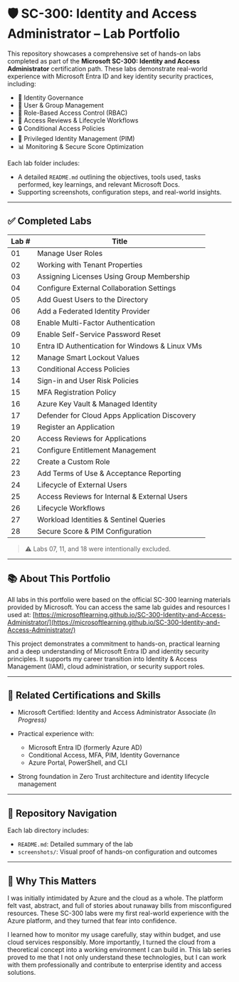 # 🛡️ SC-300: Identity and Access Administrator – Lab Portfolio

This repository showcases a comprehensive set of hands-on labs completed as part of the **Microsoft SC-300: Identity and Access Administrator** certification path. These labs demonstrate real-world experience with Microsoft Entra ID and key identity security practices, including:

* 🔐 Identity Governance
* 👥 User & Group Management
* 🧩 Role-Based Access Control (RBAC)
* 🔄 Access Reviews & Lifecycle Workflows
* 🔒 Conditional Access Policies
* 👤 Privileged Identity Management (PIM)
* 📊 Monitoring & Secure Score Optimization

Each lab folder includes:

* A detailed `README.md` outlining the objectives, tools used, tasks performed, key learnings, and relevant Microsoft Docs.
* Supporting screenshots, configuration steps, and real-world insights.

---

## ✅ Completed Labs

| Lab # | Title                                           |
| ----- | ----------------------------------------------- |
| 01    | Manage User Roles                               |
| 02    | Working with Tenant Properties                  |
| 03    | Assigning Licenses Using Group Membership       |
| 04    | Configure External Collaboration Settings       |
| 05    | Add Guest Users to the Directory                |
| 06    | Add a Federated Identity Provider               |
| 08    | Enable Multi-Factor Authentication              |
| 09    | Enable Self-Service Password Reset              |
| 10    | Entra ID Authentication for Windows & Linux VMs |
| 12    | Manage Smart Lockout Values                     |
| 13    | Conditional Access Policies                     |
| 14    | Sign-in and User Risk Policies                  |
| 15    | MFA Registration Policy                         |
| 16    | Azure Key Vault & Managed Identity              |
| 17    | Defender for Cloud Apps Application Discovery   |
| 19    | Register an Application                         |
| 20    | Access Reviews for Applications                 |
| 21    | Configure Entitlement Management                |
| 22    | Create a Custom Role                            |
| 23    | Add Terms of Use & Acceptance Reporting         |
| 24    | Lifecycle of External Users                     |
| 25    | Access Reviews for Internal & External Users    |
| 26    | Lifecycle Workflows                             |
| 27    | Workload Identities & Sentinel Queries          |
| 28    | Secure Score & PIM Configuration                |

> ⚠️ Labs 07, 11, and 18 were intentionally excluded.

---

## 📚 About This Portfolio

All labs in this portfolio were based on the official SC-300 learning materials provided by Microsoft. You can access the same lab guides and resources I used at: [https://microsoftlearning.github.io/SC-300-Identity-and-Access-Administrator/](https://microsoftlearning.github.io/SC-300-Identity-and-Access-Administrator/)

This project demonstrates a commitment to hands-on, practical learning and a deep understanding of Microsoft Entra ID and identity security principles. It supports my career transition into Identity & Access Management (IAM), cloud administration, or security support roles.

---

## 🔗 Related Certifications and Skills

* Microsoft Certified: Identity and Access Administrator Associate *(In Progress)*
* Practical experience with:

  * Microsoft Entra ID (formerly Azure AD)
  * Conditional Access, MFA, PIM, Identity Governance
  * Azure Portal, PowerShell, and CLI
* Strong foundation in Zero Trust architecture and identity lifecycle management

---

## 📁 Repository Navigation

Each lab directory includes:

* `README.md`: Detailed summary of the lab
* `screenshots/`: Visual proof of hands-on configuration and outcomes

---

## 🧠 Why This Matters

I was initially intimidated by Azure and the cloud as a whole. The platform felt vast, abstract, and full of stories about runaway bills from misconfigured resources. These SC-300 labs were my first real-world experience with the Azure platform, and they turned that fear into confidence.

I learned how to monitor my usage carefully, stay within budget, and use cloud services responsibly. More importantly, I turned the cloud from a theoretical concept into a working environment I can build in. This lab series proved to me that I not only understand these technologies, but I can work with them professionally and contribute to enterprise identity and access solutions.
